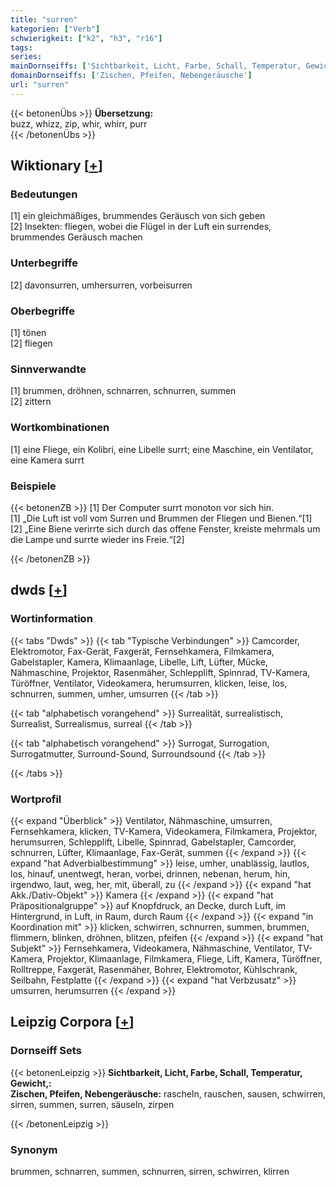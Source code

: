 ```yaml
---
title: "surren"
kategorien: ["Verb"]
schwierigkeit: ["k2", "h3", "r16"]
tags:
series:
mainDornseiffs: ['Sichtbarkeit, Licht, Farbe, Schall, Temperatur, Gewicht,']
domainDornseiffs: ['Zischen, Pfeifen, Nebengeräusche']
url: "surren"
---
```


{{< betonenÜbs >}}
**Übersetzung:**  
buzz, whizz, zip, whir, whirr, purr  
{{< /betonenÜbs >}}

## Wiktionary [[+](https://de.wiktionary.org/wiki/surren)]

### Bedeutungen
[1] ein gleichmäßiges, brummendes Geräusch von sich geben  
[2] Insekten: fliegen, wobei die Flügel in der Luft ein surrendes, brummendes Geräusch machen  

### Unterbegriffe
[2] davonsurren, umhersurren, vorbeisurren  

### Oberbegriffe
[1] tönen  
[2] fliegen  

### Sinnverwandte
[1] brummen, dröhnen, schnarren, schnurren, summen  
[2] zittern  

### Wortkombinationen
[1] eine Fliege, ein Kolibri, eine Libelle surrt; eine Maschine, ein Ventilator, eine Kamera surrt  

### Beispiele
{{< betonenZB >}}
[1] Der Computer surrt monoton vor sich hin.  
[1] „Die Luft ist voll vom Surren und Brummen der Fliegen und Bienen.“[1]  
[2] „Eine Biene verirrte sich durch das offene Fenster, kreiste mehrmals um die Lampe und surrte wieder ins Freie.“[2]  

{{< /betonenZB >}}


## dwds [[+](https://www.dwds.de/wb/surren)]

### Wortinformation
{{< tabs "Dwds" >}}
{{< tab "Typische Verbindungen" >}}
Camcorder, Elektromotor, Fax-Gerät, Faxgerät, Fernsehkamera, Filmkamera, Gabelstapler, Kamera, Klimaanlage, Libelle, Lift, Lüfter, Mücke, Nähmaschine, Projektor, Rasenmäher, Schlepplift, Spinnrad, TV-Kamera, Türöffner, Ventilator, Videokamera, herumsurren, klicken, leise, los, schnurren, summen, umher, umsurren
{{< /tab >}}

{{< tab "alphabetisch vorangehend" >}}
Surrealität, surrealistisch, Surrealist, Surrealismus, surreal
{{< /tab >}}

{{< tab "alphabetisch vorangehend" >}}
Surrogat, Surrogation, Surrogatmutter, Surround-Sound, Surroundsound
{{< /tab >}}

{{< /tabs >}}

### Wortprofil
{{< expand "Überblick" >}} Ventilator, Nähmaschine, umsurren, Fernsehkamera, klicken, TV-Kamera, Videokamera, Filmkamera, Projektor, herumsurren, Schlepplift, Libelle, Spinnrad, Gabelstapler, Camcorder, schnurren, Lüfter, Klimaanlage, Fax-Gerät, summen {{< /expand >}}
{{< expand "hat Adverbialbestimmung" >}} leise, umher, unablässig, lautlos, los, hinauf, unentwegt, heran, vorbei, drinnen, nebenan, herum, hin, irgendwo, laut, weg, her, mit, überall, zu {{< /expand >}}
{{< expand "hat Akk./Dativ-Objekt" >}} Kamera {{< /expand >}}
{{< expand "hat Präpositionalgruppe" >}} auf Knopfdruck, an Decke, durch Luft, im Hintergrund, in Luft, in Raum, durch Raum {{< /expand >}}
{{< expand "in Koordination mit" >}} klicken, schwirren, schnurren, summen, brummen, flimmern, blinken, dröhnen, blitzen, pfeifen {{< /expand >}}
{{< expand "hat Subjekt" >}} Fernsehkamera, Videokamera, Nähmaschine, Ventilator, TV-Kamera, Projektor, Klimaanlage, Filmkamera, Fliege, Lift, Kamera, Türöffner, Rolltreppe, Faxgerät, Rasenmäher, Bohrer, Elektromotor, Kühlschrank, Seilbahn, Festplatte {{< /expand >}}
{{< expand "hat Verbzusatz" >}} umsurren, herumsurren {{< /expand >}}

## Leipzig Corpora [[+](https://corpora.uni-leipzig.de/en/res?word=surren&corpusId=deu_newscrawl-public_2018)]

### Dornseiff Sets
{{< betonenLeipzig >}}
**Sichtbarkeit, Licht, Farbe, Schall, Temperatur, Gewicht,:**  
**Zischen, Pfeifen, Nebengeräusche:** rascheln, rauschen, sausen, schwirren, sirren, summen, surren, säuseln, zirpen  

{{< /betonenLeipzig >}}

### Synonym
brummen, schnarren, summen, schnurren, sirren, schwirren, klirren

